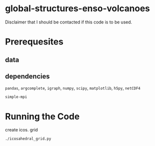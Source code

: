 # global-structures-enso-volcanoes



Disclaimer that I should be contacted if this code is to be used.

# Prerequesites

## data

## dependencies
`pandas`, `argcomplete`, `igraph`, `numpy`, `scipy`, `matplotlib`, `h5py`, `netCDF4`

`simple-mpi`

# Running the Code

create icos. grid
```
./icosahedral_grid.py 
```